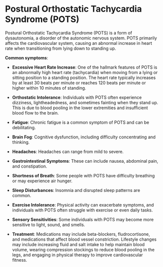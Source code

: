 # Postural Orthostatic Tachycardia Syndrome (POTS)

Postural Orthostatic Tachycardia Syndrome (POTS) is a form of dysautonomia, a disorder of the autonomic nervous system. POTS primarily affects the cardiovascular system, causing an abnormal increase in heart rate when transitioning from lying down to standing up.

**Common symptoms**:

* **Excessive Heart Rate Increase**: One of the hallmark features of POTS is an abnormally high heart rate (tachycardia) when moving from a lying or sitting position to a standing position. The heart rate typically increases by at least 30 beats per minute or reaches 120 beats per minute or higher within 10 minutes of standing.

* **Orthostatic Intolerance**: Individuals with POTS often experience dizziness, lightheadedness, and sometimes fainting when they stand up. This is due to blood pooling in the lower extremities and insufficient blood flow to the brain.

* **Fatigue**: Chronic fatigue is a common symptom of POTS and can be debilitating.

* **Brain Fog**: Cognitive dysfunction, including difficulty concentrating and thinking.

* **Headaches**: Headaches can range from mild to severe.

* **Gastrointestinal Symptoms**: These can include nausea, abdominal pain, and constipation.

* **Shortness of Breath**: Some people with POTS have difficulty breathing or may experience air hunger.

* **Sleep Disturbances**: Insomnia and disrupted sleep patterns are common.

* **Exercise Intolerance**: Physical activity can exacerbate symptoms, and individuals with POTS often struggle with exercise or even daily tasks.

* **Sensory Sensitivities**: Some individuals with POTS may become more sensitive to light, sound, and smells.

* **Treatment**: Medications may include beta-blockers, fludrocortisone, and medications that affect blood vessel constriction. Lifestyle changes may include increasing fluid and salt intake to help maintain blood volume, wearing compression stockings to reduce blood pooling in the legs, and engaging in physical therapy to improve cardiovascular fitness. 